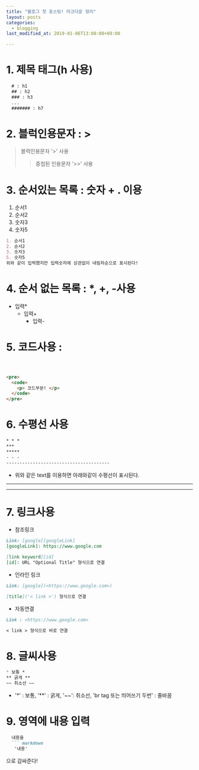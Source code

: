 ```yaml
---
title: "블로그 첫 포스팅! 마크다운 정리"
layout: posts
categories:
  - blogging
last_modified_at: 2019-01-06T13:00:00+09:00

---
```


# 1. 제목 태그(h 사용)

``` markdown
  # : h1
  ## : h2
  ### : h3
  ...
  ####### : h7
```

# 2. 블럭인용문자 : >
> 블럭인용문자 '>' 사용
>> 중첩된 인용문자 '>>' 사용

# 3. 순서있는 목록 : 숫자 + . 이용
1. 순서1
2. 순서2
3. 숫자3
5. 숫자5


``` markdown
1. 순서1
2. 순서2
3. 숫자3
5. 숫자5  
위와 같이 입력했지만 입력숫자에 상관없이 내림차순으로 표시된다!
```

# 4. 순서 없는 목록 : *, +, -사용
* 입력*
  + 입력+
    - 입력-

# 5. 코드사용 : <pre><code></code></pre>
```markdown
<pre>
  <code>
    <p> 코드부분! </p>
  </code>
</pre>
```

# 6. 수평선 사용

``` markdown
* * *
***
*****
- - -
---------------------------------------
```

- 위와 같은 text를 이용하면 아래와같이 수평선이 표시된다.

* * *
***

# 7. 링크사용
* 참조링크<br>

``` markdown
Link: [google][googleLink]
[googleLink]: https://www.google.com

[link keyword][id]
[id]: URL "Optional Title" 형식으로 연결
```

* 인라인 링크<br>

``` markdown
Link: [google](<https://www.google.com>)

[title]('< link >') 형식으로 연결
```

* 자동연결<br>

``` markdown
Link : <https://www.google.com>

< link > 형식으로 바로 연결
```

# 8. 글씨사용

``` markdown
* 보통 *
** 굵게 **   
~~ 취소선 ~~
```
- '*' : 보통, '**' : 굵게, '~~': 취소선, 'br tag 또는 띄어쓰기 두번' : 줄바꿈

# 9. 영역에 내용 입력

``` markdown
  내용을
  ``` markdown
   '내용'
  ```
   으로 감싸준다!
```
